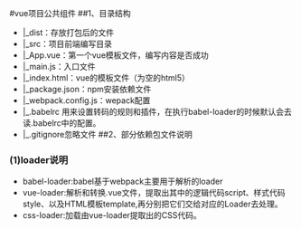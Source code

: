 #vue项目公共组件
##1、目录结构
  - |_dist：存放打包后的文件
  - |_src：项目前端编写目录
  - |_App.vue：第一个vue模板文件，编写内容是否成功
  - |_main.js：入口文件
  - |_index.html：vue的模板文件（为空的html5）
  - |_package.json：npm安装依赖文件
  - |_webpack.config.js：wepack配置
  - |_.babelrc 用来设置转码的规则和插件，在执行babel-loader的时候默认会去读.babelrc中的配置。
  - |_.gitignore忽略文件
##2、部分依赖包文件说明
  ### (1)loader说明
  - babel-loader:babel基于webpack主要用于解析的loader
  - vue-loader:解析和转换.vue文件，提取出其中的逻辑代码script、样式代码style、以及HTML模板template,再分别把它们交给对应的Loader去处理。
  - css-loader:加载由vue-loader提取出的CSS代码。